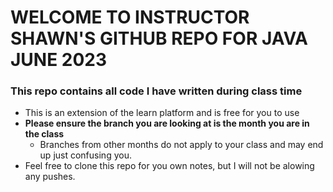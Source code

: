 # WELCOME TO INSTRUCTOR SHAWN'S GITHUB REPO FOR JAVA JUNE 2023

### This repo contains all code I have written during class time

- This is an extension of the learn platform and is free for you to use
- **Please ensure the branch you are looking at is the month you are in the class**
  - Branches from other months do not apply to your class and may end up just confusing you.
- Feel free to clone this repo for you own notes, but I will not be alowing any pushes.
